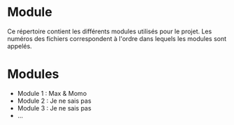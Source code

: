 # Module
Ce répertoire contient les différents modules utilisés pour le projet. Les numéros des fichiers correspondent à l'ordre dans lequels les modules sont appelés.

# Modules
 - Module 1 : Max & Momo
 - Module 2 : Je ne sais pas
 - Module 3 : Je ne sais pas
 - ...